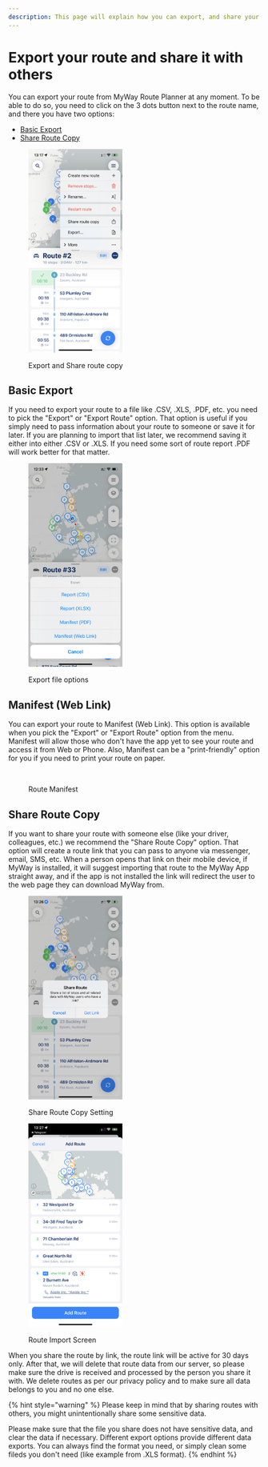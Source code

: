 ```yaml
---
description: This page will explain how you can export, and share your route with others
---
```


# Export your route and share it with others

You can export your route from MyWay Route Planner at any moment. To be able to do so, you need to click on the 3 dots button next to the route name, and there you have two options:

* [Basic Export](export-your-route-and-share-it-with-others.md#basic-export)
* [Share Route Copy](export-your-route-and-share-it-with-others.md#share-route-copy)

<figure><img src="../.gitbook/assets/IMG_05F8E9781A75-1.jpeg" alt="" width="188"><figcaption><p>Export and Share route copy</p></figcaption></figure>

## Basic Export

If you need to export your route to a file like .CSV, .XLS, .PDF, etc. you need to pick the "Export" or "Export Route" option. That option is useful if you simply need to pass information about your route to someone or save it for later. If you are planning to import that list later, we recommend saving it either into either .CSV or .XLS. If you need some sort of route report .PDF will work better for that matter.

<figure><img src="../.gitbook/assets/Screenshot 2024-01-19 at 12.33.21.jpeg" alt="" width="188"><figcaption><p>Export file options</p></figcaption></figure>

## Manifest (Web Link)

You can export your route to Manifest (Web Link). This option is available when you pick the "Export" or "Export Route" option from the menu. Manifest will allow those who don't have the app yet to see your route and access it from Web or Phone. Also, Manifest can be a "print-friendly" option for you if you need to print your route on paper.

<figure><img src="../.gitbook/assets/Screenshot 2024-01-19 at 12.37.14 PM.png" alt=""><figcaption><p>Route Manifest</p></figcaption></figure>

## Share Route Copy

If you want to share your route with someone else (like your driver, colleagues, etc.) we recommend the "Share Route Copy" option. That option will create a route link that you can pass to anyone via messenger, email, SMS, etc. When a person opens that link on their mobile device, if MyWay is installed, it will suggest importing that route to the MyWay App straight away, and if the app is not installed the link will redirect the user to the web page they can download MyWay from.

<div>

<figure><img src="../.gitbook/assets/772A26DE-66AE-4624-9E56-829529439E09.PNG" alt="" width="188"><figcaption><p>Share Route Copy Setting</p></figcaption></figure>

 

<figure><img src="../.gitbook/assets/2A688D2D-5187-4066-AFBE-7318152A65F9.PNG" alt="" width="188"><figcaption><p>Route Import Screen</p></figcaption></figure>

</div>

When you share the route by link, the route link will be active for 30 days only. After that, we will delete that route data from our server, so please make sure the drive is received and processed by the person you share it with. We delete routes as per our privacy policy and to make sure all data belongs to you and no one else.

{% hint style="warning" %}
Please keep in mind that by sharing routes with others, you might unintentionally share some sensitive data.&#x20;

Please make sure that the file you share does not have sensitive data, and clear the data if necessary. Different export options provide different data exports. You can always find the format you need, or simply clean some fileds you don't need (like example from .XLS format).
{% endhint %}
